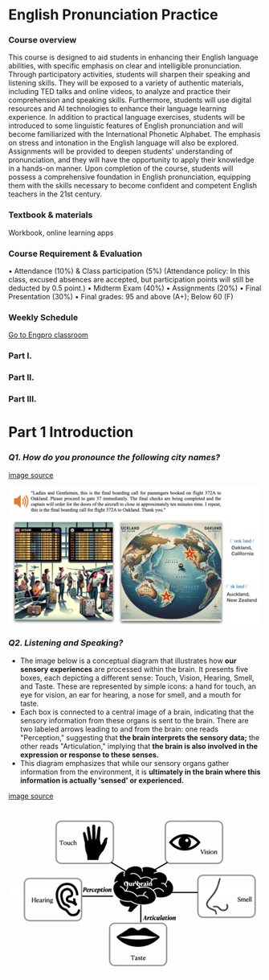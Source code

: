# English Pronunciation Practice

### Course overview
This course is designed to aid students in enhancing their English language abilities, with
specific emphasis on clear and intelligible pronunciation. Through participatory activities,
students will sharpen their speaking and listening skills. They will be exposed to a variety of
authentic materials, including TED talks and online videos, to analyze and practice their
comprehension and speaking skills. Furthermore, students will use digital resources and AI
technologies to enhance their language learning experience. In addition to practical language
exercises, students will be introduced to some linguistic features of
English pronunciation and will become familiarized with the International Phonetic Alphabet.
The emphasis on stress and intonation in the English language will also be explored.
Assignments will be provided to deepen students' understanding of pronunciation, and they
will have the opportunity to apply their knowledge in a hands-on manner. Upon completion of
the course, students will possess a comprehensive foundation in English pronunciation,
equipping them with the skills necessary to become confident and competent English teachers
in the 21st century.

### Textbook & materials
Workbook, online learning apps

### Course Requirement & Evaluation
• Attendance (10%) & Class participation (5%)
(Attendance policy: In this class, excused absences are accepted, but participation points will still be deducted
by 0.5 point.)
• Midterm Exam (40%)
• Assignments (20%)
• Final Presentation (30%)
• Final grades: 95 and above (A+); Below 60 (F)

### Weekly Schedule
[Go to Engpro classroom](https://github.com/MK316/Spring2024/blob/main/Engpro/readme.md)

### Part I.
### Part II.
### Part III.


# Part 1 Introduction

### _Q1. How do you pronounce the following city names?_

[image source](https://github.com/MK316/Engpro/blob/main/images/Q1_oakland_image.png)

<img src="https://github.com/MK316/Engpro/blob/main/images/Q1_oakland_image.png" width="1200"/>

### _Q2. Listening and Speaking?_
+ The image below is a conceptual diagram that illustrates how **our sensory experiences** are processed within the brain. It presents five boxes, each depicting a different sense: Touch, Vision, Hearing, Smell, and Taste. These are represented by simple icons: a hand for touch, an eye for vision, an ear for hearing, a nose for smell, and a mouth for taste.
+ Each box is connected to a central image of a brain, indicating that the sensory information from these organs is sent to the brain. There are two labeled arrows leading to and from the brain: one reads "Perception," suggesting that **the brain interprets the sensory data;** the other reads "Articulation," implying that **the brain is also involved in the expression or response to these senses.**
+ This diagram emphasizes that while our sensory organs gather information from the environment, it is **ultimately in the brain where this information is actually 'sensed' or experienced.**

[image source](https://github.com/MK316/Engpro/blob/main/images/brain_sense.png)

<img src="https://github.com/MK316/Engpro/blob/main/images/brain_sense.png" width="800"/>
